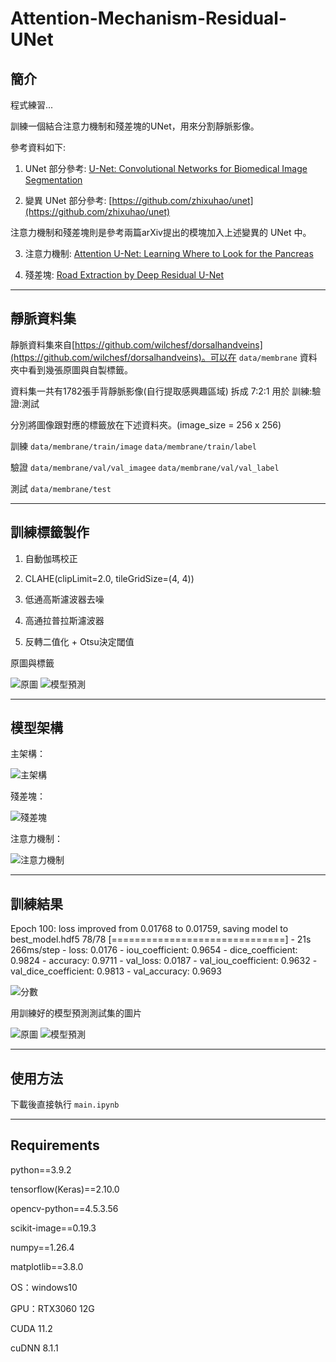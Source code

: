 # Attention-Mechanism-Residual-UNet

## 簡介
程式練習...

訓練一個結合注意力機制和殘差塊的UNet，用來分割靜脈影像。

參考資料如下:

1. UNet 部分參考: [U-Net: Convolutional Networks for Biomedical Image Segmentation](https://arxiv.org/abs/1505.04597)

2. 變異 UNet 部分參考: [https://github.com/zhixuhao/unet](https://github.com/zhixuhao/unet)

注意力機制和殘差塊則是參考兩篇arXiv提出的模塊加入上述變異的 UNet 中。

3. 注意力機制: [Attention U-Net: Learning Where to Look for the Pancreas](https://arxiv.org/abs/1804.03999)

4. 殘差塊: [Road Extraction by Deep Residual U-Net](https://arxiv.org/abs/1711.10684)

---

## 靜脈資料集
靜脈資料集來自[https://github.com/wilchesf/dorsalhandveins](https://github.com/wilchesf/dorsalhandveins)。可以在 `data/membrane` 資料夾中看到幾張原圖與自製標籤。

資料集一共有1782張手背靜脈影像(自行提取感興趣區域) 拆成 7:2:1 用於 訓練:驗證:測試

分別將圖像跟對應的標籤放在下述資料夾。(image_size = 256 x 256)

訓練
`data/membrane/train/image`
`data/membrane/train/label`

驗證
`data/membrane/val/val_imagee`
`data/membrane/val/val_label`

測試
`data/membrane/test`

---

## 訓練標籤製作
1. 自動伽瑪校正
   
2. CLAHE(clipLimit=2.0, tileGridSize=(4, 4))
   
3. 低通高斯濾波器去噪
 
4. 高通拉普拉斯濾波器
   
5. 反轉二值化 + Otsu決定閾值


原圖與標籤


![原圖](data/membrane/train/image/3.png) ![模型預測](data/membrane/train/label/3.png)

---

## 模型架構
主架構：

![主架構](image/0.png)


殘差塊：

![殘差塊](image/1.png)


注意力機制：

![注意力機制](image/2.png)


---

## 訓練結果
Epoch 100: loss improved from 0.01768 to 0.01759, saving model to best_model.hdf5
78/78 [==============================] - 21s 266ms/step - loss: 0.0176 - iou_coefficient: 0.9654 - dice_coefficient: 0.9824 - accuracy: 0.9711 - val_loss: 0.0187 - val_iou_coefficient: 0.9632 - val_dice_coefficient: 0.9813 - val_accuracy: 0.9693


![分數](image/3.png)

用訓練好的模型預測測試集的圖片


![原圖](data/membrane/test/4.png) ![模型預測](data/membrane/test/4_predict.png)

---

## 使用方法
下載後直接執行 `main.ipynb` 

---

## Requirements
python==3.9.2

tensorflow(Keras)==2.10.0

opencv-python==4.5.3.56

scikit-image==0.19.3

numpy==1.26.4

matplotlib==3.8.0

OS：windows10

GPU：RTX3060 12G

CUDA 11.2

cuDNN 8.1.1

